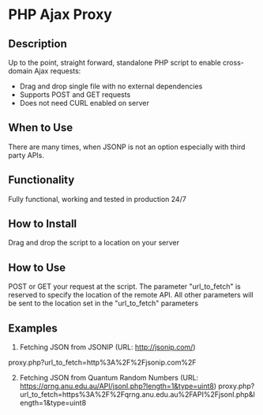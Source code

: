 PHP Ajax Proxy
================================================================

Description
----------------------------------------------------------------
Up to the point, straight forward, standalone PHP script to enable
cross-domain Ajax requests:

- Drag and drop single file with no external dependencies
- Supports POST and GET requests
- Does not need CURL enabled on server

When to Use
---------------------------------------------------------------
There are many times, when JSONP is not an option especially with
third party APIs.

Functionality
---------------------------------------------------------------
Fully functional, working and tested in production 24/7

How to Install
---------------------------------------------------------------
Drag and drop the script to a location on your server

How to Use
---------------------------------------------------------------
POST or GET your request at the script. The parameter "url_to_fetch"
is reserved to specify the location of the remote API. All other
parameters will be sent to the location set in the "url_to_fetch"
parameters

Examples
---------------------------------------------------------------
1) Fetching JSON from JSONIP (URL: http://jsonip.com/)

proxy.php?url_to_fetch=http%3A%2F%2Fjsonip.com%2F

2) Fetching JSON from Quantum Random Numbers (URL: https://qrng.anu.edu.au/API/jsonI.php?length=1&type=uint8)
proxy.php?url_to_fetch=https%3A%2F%2Fqrng.anu.edu.au%2FAPI%2FjsonI.php&length=1&type=uint8

